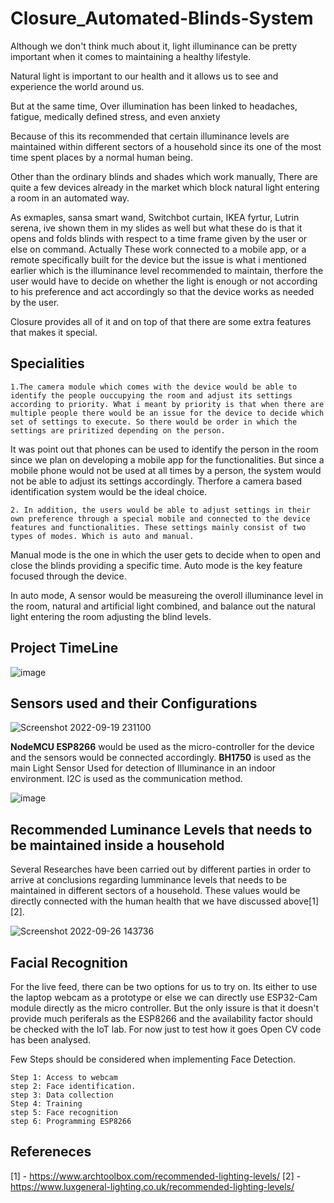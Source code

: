 # Closure_Automated-Blinds-System



Although we don't think much about it, light illuminance can be pretty important when it comes to maintaining a healthy lifestyle.

Natural light is important to our health and it allows us to see and experience the world around
us.

But at the same time, Over illumination has been linked to headaches,
fatigue, medically defined stress, and even anxiety

Because of this its recommended that certain illuminance levels are
maintained within different sectors of a household since its one of the most time spent places by a normal human being.

Other than the ordinary blinds and shades which work manually, There are quite a few devices already in the market which block natural light entering a room in an automated way.

As exmaples, sansa smart wand, Switchbot curtain, IKEA fyrtur, Lutrin serena, ive shown them in my slides as well but what these do is that it opens and folds blinds with respect to a time frame given by the user or else on command. Actually These work connected to a mobile app, or a remote specifically built for the device but the issue is what i mentioned earlier which is the illuminance level recommended to maintain, therfore the user would have to decide on whether the light is enough or not according to his preference and act accordingly so that the device works as needed by the user.

Closure provides all of it and on top of that there are some extra features that makes it special.




## Specialities


    1.The camera module which comes with the device would be able to identify the people ouccupying the room and adjust its settings according to priority. What i meant by priority is that when there are multiple people there would be an issue for the device to decide which set of settings to execute. So there would be order in which the settings are priritized depending on the person.
    
It was point out that phones can be used to identify the person in the room since we plan on developing a mobile app for the functionalities. But since a mobile phone would not be used at all times by a person, the system would not be able to adjust its settings accordingly. Therfore a camera based identification system would be the ideal choice.

    2. In addition, the users would be able to adjust settings in their own preference through a special mobile and connected to the device features and functionalities. These settings mainly consist of two types of modes. Which is auto and manual.

Manual mode is the one in which the user gets to decide when to open and close the blinds providing a specific time. Auto mode is the key feature focused through the device.

In auto mode, A sensor would be measureing the overoll illuminance level in the room, natural and artificial light combined, and balance out the natural light entering the room adjusting the blind levels.




## Project TimeLine

![image](https://user-images.githubusercontent.com/77055565/192230852-0549f6ae-f051-42b6-98a1-fb1c9fa4ea2b.jpg)




## Sensors used and their Configurations 

![Screenshot 2022-09-19 231100](https://user-images.githubusercontent.com/77055565/191079791-27ae389f-3905-44cb-8cd2-f8187a39d96f.png)

**NodeMCU ESP8266** would be used as the micro-controller for the device and the sensors would be connected accordingly.
**BH1750** is used as the main Light Sensor Used for detection of Illuminance in an indoor environment. I2C is used as the communication method.

![image](https://user-images.githubusercontent.com/77055565/191073987-1c251a4e-0f96-4dc8-9f5d-dcd9676680b2.png)


## Recommended Luminance Levels that needs to be maintained inside a household

Several Researches have been carried out by different parties in order to arrive at conclusions regarding lumminance levels that needs to be maintained in different sectors of a household. These values would be directly connected with the human health that we have discussed above[1][2].



![Screenshot 2022-09-26 143736](https://user-images.githubusercontent.com/77055565/192237910-99259aac-b8da-4723-a72f-8a06ecc32adb.png)

## Facial Recognition

For the live feed, there can be two options for us to try on. Its either to use the laptop webcam as a prototype or else we can directly use ESP32-Cam module directly as the micro controller. But the only issure is that it doesn't provide much periferals as the ESP8266 and the availability factor should be checked with the IoT lab. For now just to test how it goes Open CV code has been analysed.

Few Steps should be considered when implementing Face Detection.

    Step 1: Access to webcam
    step 2: Face identification.
    step 3: Data collection
    Step 4: Training
    step 5: Face recognition
    step 6: Programming ESP8266

## Refereneces
[1] - https://www.archtoolbox.com/recommended-lighting-levels/
[2] - https://www.luxgeneral-lighting.co.uk/recommended-lighting-levels/
